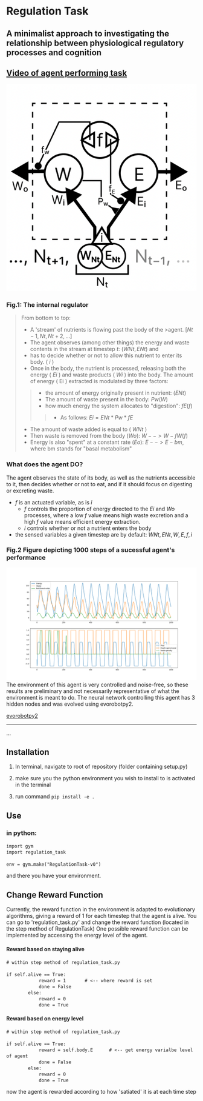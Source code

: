# Regulation Task
## A minimalist approach to investigating the relationship between physiological regulatory processes and cognition

[Video of agent performing task](https://www.youtube.com/watch?v=-LgDBbVABHQ)
--
<img src="images/Flowchart.png">

### Fig.1: The internal regulator
>From bottom to top:
>* A 'stream' of nutrients is flowing past the body of the >agent. $[Nt-1, Nt, Nt+2,...]$
>* The agent observes (among other things) the energy and waste contents in the stream at timestep $t$: $( WNt, ENt )$ and 
>* has to decide whether or not to allow this nutrient to enter its body. ( $i$ )
>* Once in the body, the nutrient is processed, releasing both the energy ( $Ei$ ) and waste products ( $Wi$ ) into the body. The amount of energy ( Ei ) extracted is modulated by three factors: 
>>  * the amount of energy originally present in nutrient: $(ENt)$
>>  * The amount of waste present in the body: $Pw(W)$
>>  * how much energy the system allocates to "digestion": $fE(f)$
> >>   * As follows: $Ei = ENt * Pw * fE$
>* The amount of waste added is equal to ( $WNt$ )
>* Then waste is removed from the body $(Wo)$:  $W --> W-fW(f)$
>* Energy is also "spent" at a constant rate $(Eo)$: $E --> E- bm$, where bm stands for "basal metabolism" 

### What does the agent DO?
The agent observes the state of its body, as well as the nutrients accessible to it, then decides whether or not to eat, and if it should focus on digesting or excreting waste.
* $f$ is an actuated variable, as is $i$
  * $f$ controls the proportion of energy directed to the $Ei$ and $Wo$ processes, where a low $f$ value means high waste excretion and a high $f$ value means efficient energy extraction.
  * $i$ controls whether or not a nutrient enters the body
* the sensed variables a given timestep are by default: $WNt, ENt, W, E, f, i$

### Fig.2 Figure depicting 1000 steps of a sucessful agent's performance
<img src="images/3_hidden.png">
The environment of this agent is very controlled and noise-free, so these results are preliminary and not necessarily representative of what the environment is meant to do. The neural network controlling this agent has 3 hidden nodes and was evolved using evorobotpy2.

[evorobotpy2](https://github.com/snolfi/evorobotpy2)

---
...

## Installation

1. In terminal, navigate to root of repository (folder containing setup.py)

2. make sure you the python environment you wish to install to is activated in the terminal 

3. run command
   ```pip install -e .```



## Use

### in python:

```
import gym
import regulation_task

env = gym.make("RegulationTask-v0")
```


and there you have your environment.


## Change Reward Function

Currently, the reward function in the environment is adapted to evolutionary algorithms, giving a reward of 1 for each timestep that the agent is alive.
You can go to 'regulation_task.py' and change the reward function (located in the step method of RegulationTask)
One possible reward function can be implemented by accessing the energy level of the agent.


#### Reward based on staying alive
```
# within step method of regulation_task.py

if self.alive == True:
            reward = 1       # <-- where reward is set
            done = False
        else:
            reward = 0
            done = True
```
#### Reward based on energy level
```
# within step method of regulation_task.py

if self.alive == True:
            reward = self.body.E      # <-- get energy varialbe level of agent
            done = False
        else:
            reward = 0
            done = True
```



now the agent is rewarded according to how 'satiated' it is at each time step


